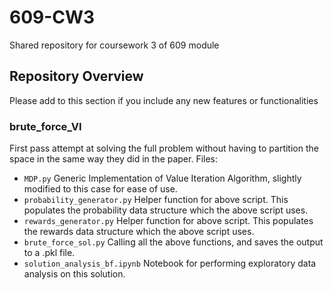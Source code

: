 # 609-CW3
Shared repository for coursework 3 of 609 module 

## Repository Overview
Please add to this section if you include any new features or functionalities 
### brute_force_VI
First pass attempt at solving the full problem without having to partition the space in the same way they did in the paper. 
Files: 
- `MDP.py` Generic Implementation of Value Iteration Algorithm, slightly modified to this case for ease of use.
- `probability_generator.py` Helper function for above script. This populates the probability data structure which the above script uses.
- `rewards_generator.py` Helper function for above script. This populates the rewards data structure which the above script uses.
- `brute_force_sol.py` Calling all the above functions, and saves the output to a .pkl file.
- `solution_analysis_bf.ipynb` Notebook for performing exploratory data analysis on this solution. 